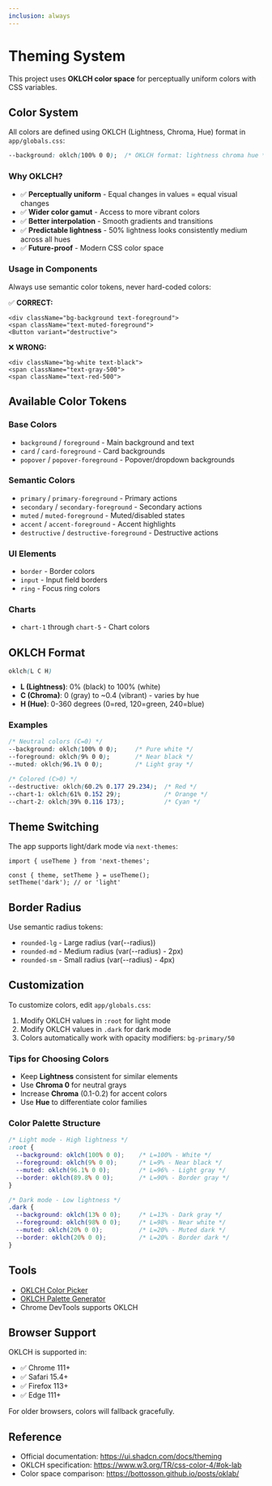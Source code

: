 ```yaml
---
inclusion: always
---
```


# Theming System

This project uses **OKLCH color space** for perceptually uniform colors with CSS variables.

## Color System

All colors are defined using OKLCH (Lightness, Chroma, Hue) format in `app/globals.css`:

```css
--background: oklch(100% 0 0);  /* OKLCH format: lightness chroma hue */
```

### Why OKLCH?

- ✅ **Perceptually uniform** - Equal changes in values = equal visual changes
- ✅ **Wider color gamut** - Access to more vibrant colors
- ✅ **Better interpolation** - Smooth gradients and transitions
- ✅ **Predictable lightness** - 50% lightness looks consistently medium across all hues
- ✅ **Future-proof** - Modern CSS color space

### Usage in Components

Always use semantic color tokens, never hard-coded colors:

✅ **CORRECT:**
```tsx
<div className="bg-background text-foreground">
<span className="text-muted-foreground">
<Button variant="destructive">
```

❌ **WRONG:**
```tsx
<div className="bg-white text-black">
<span className="text-gray-500">
<span className="text-red-500">
```

## Available Color Tokens

### Base Colors
- `background` / `foreground` - Main background and text
- `card` / `card-foreground` - Card backgrounds
- `popover` / `popover-foreground` - Popover/dropdown backgrounds

### Semantic Colors
- `primary` / `primary-foreground` - Primary actions
- `secondary` / `secondary-foreground` - Secondary actions
- `muted` / `muted-foreground` - Muted/disabled states
- `accent` / `accent-foreground` - Accent highlights
- `destructive` / `destructive-foreground` - Destructive actions

### UI Elements
- `border` - Border colors
- `input` - Input field borders
- `ring` - Focus ring colors

### Charts
- `chart-1` through `chart-5` - Chart colors

## OKLCH Format

```css
oklch(L C H)
```

- **L (Lightness)**: 0% (black) to 100% (white)
- **C (Chroma)**: 0 (gray) to ~0.4 (vibrant) - varies by hue
- **H (Hue)**: 0-360 degrees (0=red, 120=green, 240=blue)

### Examples

```css
/* Neutral colors (C=0) */
--background: oklch(100% 0 0);     /* Pure white */
--foreground: oklch(9% 0 0);       /* Near black */
--muted: oklch(96.1% 0 0);         /* Light gray */

/* Colored (C>0) */
--destructive: oklch(60.2% 0.177 29.234);  /* Red */
--chart-1: oklch(61% 0.152 29);            /* Orange */
--chart-2: oklch(39% 0.116 173);           /* Cyan */
```

## Theme Switching

The app supports light/dark mode via `next-themes`:

```tsx
import { useTheme } from 'next-themes';

const { theme, setTheme } = useTheme();
setTheme('dark'); // or 'light'
```

## Border Radius

Use semantic radius tokens:
- `rounded-lg` - Large radius (var(--radius))
- `rounded-md` - Medium radius (var(--radius) - 2px)
- `rounded-sm` - Small radius (var(--radius) - 4px)

## Customization

To customize colors, edit `app/globals.css`:

1. Modify OKLCH values in `:root` for light mode
2. Modify OKLCH values in `.dark` for dark mode
3. Colors automatically work with opacity modifiers: `bg-primary/50`

### Tips for Choosing Colors

- Keep **Lightness** consistent for similar elements
- Use **Chroma 0** for neutral grays
- Increase **Chroma** (0.1-0.2) for accent colors
- Use **Hue** to differentiate color families

### Color Palette Structure

```css
/* Light mode - High lightness */
:root {
  --background: oklch(100% 0 0);    /* L=100% - White */
  --foreground: oklch(9% 0 0);      /* L=9% - Near black */
  --muted: oklch(96.1% 0 0);        /* L=96% - Light gray */
  --border: oklch(89.8% 0 0);       /* L=90% - Border gray */
}

/* Dark mode - Low lightness */
.dark {
  --background: oklch(13% 0 0);     /* L=13% - Dark gray */
  --foreground: oklch(98% 0 0);     /* L=98% - Near white */
  --muted: oklch(20% 0 0);          /* L=20% - Muted dark */
  --border: oklch(20% 0 0);         /* L=20% - Border dark */
}
```

## Tools

- [OKLCH Color Picker](https://oklch.com/)
- [OKLCH Palette Generator](https://www.oklch.com/)
- Chrome DevTools supports OKLCH

## Browser Support

OKLCH is supported in:
- ✅ Chrome 111+
- ✅ Safari 15.4+
- ✅ Firefox 113+
- ✅ Edge 111+

For older browsers, colors will fallback gracefully.

## Reference

- Official documentation: https://ui.shadcn.com/docs/theming
- OKLCH specification: https://www.w3.org/TR/css-color-4/#ok-lab
- Color space comparison: https://bottosson.github.io/posts/oklab/
